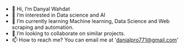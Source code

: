 - 👋 Hi, I’m Danyal Wahdat
- 👀 I’m interested in Data science and AI
- 🌱 I’m currently learning Machine learning, Data Science and Web scraping and automation.
- 💞️ I’m looking to collaborate on similar projects.
- 📫 How to reach me? You can email me at 'danialpro771@gmail.com'

<!---
Danialpro2k04/Danialpro2k04 is a ✨ special ✨ repository because its `README.md` (this file) appears on your GitHub profile.
You can click the Preview link to take a look at your changes.
--->
